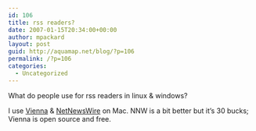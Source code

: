 ```yaml
---
id: 106
title: rss readers?
date: 2007-01-15T20:34:00+00:00
author: mpackard
layout: post
guid: http://aquamap.net/blog/?p=106
permalink: /?p=106
categories:
  - Uncategorized
---
```

What do people use for rss readers in linux & windows?

I use [Vienna](http://www.opencommunity.co.uk/vienna2.php) & [NetNewsWire](http://www.newsgator.com/NGOLProduct.aspx?ProdID=NetNewsWire) on Mac. NNW is a bit better but it&#8217;s 30 bucks; Vienna is open source and free.